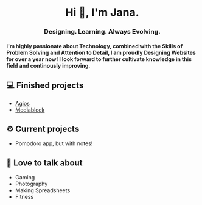 <h1 align="center"> Hi 👋, I'm Jana. </h1>
<h3 align="center"> Designing. Learning. Always Evolving. </h3>
<h4 align="left">I'm highly passionate about Technology, combined with the Skills of Problem Solving and Attention to Detail, I am proudly Designing Websites for over a year now! I look forward to further cultivate knowledge in this field and continously improving. </h4>

## 💻 Finished projects
- [Agios](https://agios.ro/)
- [Mediablock](https://mediablock.ro)

## ⚙️ Current projects
- Pomodoro app, but with notes!

## 💬 Love to talk about
- Gaming
- Photography
- Making Spreadsheets
- Fitness
